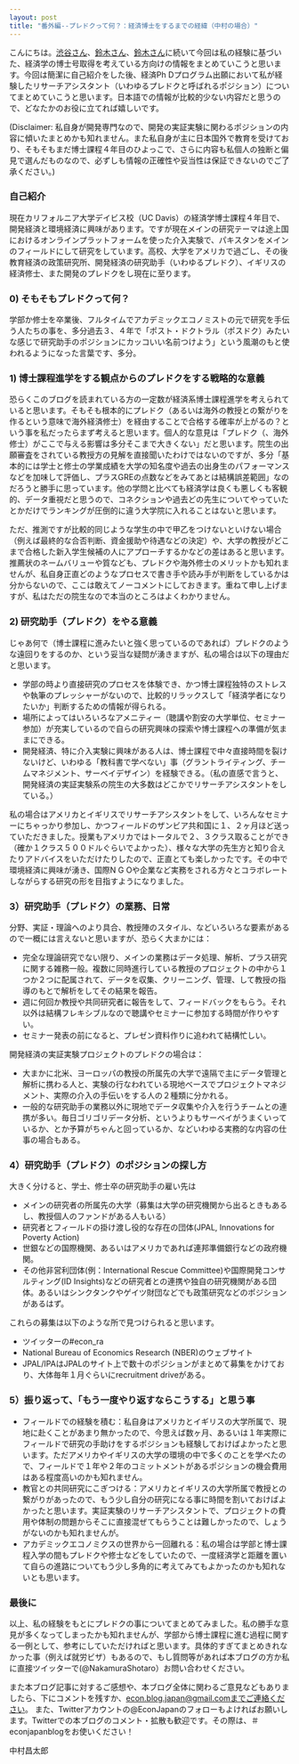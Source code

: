 ```yaml
---
layout: post
title: "番外編--プレドクって何？：経済博士をするまでの経緯（中村の場合）"
---
```

こんにちは。[渋谷さん](https://www.econblogjapan.com/SakinaPhDAdmission/)、[鈴木さん](https://www.econblogjapan.com/hiro_experience/)、[鈴木さん](https://www.econblogjapan.com/kazuki_experience/)に続いて今回は私の経験に基づいた、経済学の博士号取得を考えている方向けの情報をまとめていこうと思います。今回は簡潔に自己紹介をした後、経済Ph Dプログラム出願において私が経験したリサーチアシスタント（いわゆるプレドクと呼ばれるポジション）についてまとめていこうと思います。日本語での情報が比較的少ない内容だと思うので、どなたかのお役に立てれば嬉しいです。

(Disclaimer: 私自身が開発専門なので、開発の実証実験に関わるポジションの内容に傾いたまとめかも知れません。また私自身が主に日本国外で教育を受けており、そもそもまだ博士課程４年目のひよっこで、さらに内容も私個人の独断と偏見で選んだものなので、必ずしも情報の正確性や妥当性は保証できないのでご了承ください。)

### 自己紹介
現在カリフォルニア大学デイビス校（UC Davis）の経済学博士課程４年目で、開発経済と環境経済に興味があります。ですが現在メインの研究テーマは途上国におけるオンラインプラットフォームを使った介入実験で、パキスタンをメインのフィールドにして研究をしています。高校、大学をアメリカで過ごし、その後教育経済の政策研究所、開発経済の研究助手（いわゆるプレドク）、イギリスの経済修士、また開発のプレドクをし現在に至ります。

### 0) そもそもプレドクって何？
学部か修士を卒業後、フルタイムでアカデミックエコノミストの元で研究を手伝う人たちの事を、多分過去３、４年で「ポスト・ドクトラル（ポスドク）みたいな感じで研究助手のポジションにカッコいい名前つけよう」という風潮のもと使われるようになった言葉です、多分。

### 1) 博士課程進学をする観点からのプレドクをする戦略的な意義
恐らくこのブログを読まれている方の一定数が経済系博士課程進学を考えられていると思います。そもそも根本的にプレドク（あるいは海外の教授との繋がりを作るという意味で海外経済修士）を経由することで合格する確率が上がるの？という事を私だったらまず考えると思います。個人的な意見は「プレドク（、海外修士）がここで与える影響は多分そこまで大きくない」だと思います。院生の出願審査をされている教授方の見解を直接聞いたわけではないのですが、多分「基本的には学士と修士の学業成績を大学の知名度や過去の出身生のパフォーマンスなどを加味して評価し、プラスGREの点数などをみてあとは結構誤差範囲」なのだろうと勝手に思っています。他の学問と比べても経済学は良くも悪しくも客観的、データ重視だと思うので、コネクションや過去どの先生についてやっていたとかだけでランキングが圧倒的に違う大学院に入れることはないと思います。

ただ、推測ですが比較的同じような学生の中で甲乙をつけないといけない場合（例えば最終的な合否判断、資金援助や待遇などの決定）や、大学の教授がどこまで合格した新入学生候補の人にアプローチするかなどの差はあると思います。推薦状のネームバリューや質なども、プレドクや海外修士のメリットかも知れませんが、私自身正直どのようなプロセスで書き手や読み手が判断をしているかは分からないので、ここは敢えてノーコメントにしておきます。重ねて申し上げますが、私はただの院生なので本当のところはよくわかりません。

### 2) 研究助手（プレドク）をやる意義
じゃあ何で（博士課程に進みたいと強く思っているのであれば）プレドクのような遠回りをするのか、という妥当な疑問が湧きますが、私の場合は以下の理由だと思います。
- 学部の時より直接研究のプロセスを体験でき、かつ博士課程独特のストレスや執筆のプレッシャーがないので、比較的リラックスして「経済学者になりたいか」判断するための情報が得られる。
- 場所によってはいろいろなアメニティー（聴講や割安の大学単位、セミナー参加）が充実しているので自らの研究興味の探索や博士課程への準備が気ままにできる。
- 開発経済、特に介入実験に興味がある人は、博士課程で中々直接時間を裂けないけど、いわゆる「教科書で学べない」事（グラントライティング、チームマネジメント、サーベイデザイン）を経験できる。（私の直感で言うと、開発経済の実証実験系の院生の大多数はどこかでリサーチアシスタントをしている。）

私の場合はアメリカとイギリスでリサーチアシスタントをして、いろんなセミナーにちゃっかり参加し、かつフィールドのザンビア共和国に１、２ヶ月ほど送っていただきました。授業もアメリカではトータルで２、３クラス取ることができ（確か１クラス５００ドルぐらいでよかった）、様々な大学の先生方と知り合えたりアドバイスをいただけたりしたので、正直とても楽しかったです。その中で環境経済に興味が湧き、国際N G Oや企業など実務をされる方々とコラボレートしながらする研究の形を目指すようになりました。

### 3）研究助手（プレドク）の業務、日常
分野、実証・理論へのより具合、教授陣のスタイル、などいろいろな要素があるので一概には言えないと思いますが、恐らく大まかには：
- 完全な理論研究でない限り、メインの業務はデータ処理、解析、プラス研究に関する雑務一般。複数に同時進行している教授のプロジェクトの中から１つか２つに配属されて、データを収集、クリーニング、管理、して教授の指導のもとで解析をしてその結果を報告。
- 週に何回か教授や共同研究者に報告をして、フィードバックをもらう。それ以外は結構フレキシブルなので聴講やセミナーに参加する時間が作りやすい。
- セミナー発表の前になると、プレゼン資料作りに追われて結構忙しい。

開発経済の実証実験プロジェクトのプレドクの場合は：
- 大まかに北米、ヨーロッパの教授の所属先の大学で遠隔で主にデータ管理と解析に携わる人と、実験の行なわれている現地ベースでプロジェクトマネジメント、実際の介入の手伝いをする人の２種類に分かれる。
- 一般的な研究助手の業務以外に現地でデータ収集や介入を行うチームとの連携が多い。毎日ゴリゴリデータ分析、というよりもサーベイがうまくいっているか、とか予算がちゃんと回っているか、などいわゆる実務的な内容の仕事の場合もある。

### 4）研究助手（プレドク）のポジションの探し方
大きく分けると、学士、修士卒の研究助手の雇い先は
- メインの研究者の所属先の大学（募集は大学の研究機関から出るときもあるし、教授個人のファンドがある人もいる）
- 研究者とフィールドの掛け渡し役的な存在の団体(JPAL, Innovations for Poverty Action)
- 世銀などの国際機関、あるいはアメリカであれば連邦準備銀行などの政府機関。
- その他非営利団体(例：International Rescue Committee)や国際開発コンサルティング(ID Insights)などの研究者との連携や独自の研究機関がある団体。あるいはシンクタンクやゲイツ財団などでも政策研究などのポジションがあるはず。

これらの募集は以下のような所で見つけられると思います。
- ツイッターの#econ_ra
- National Bureau of Economics Research (NBER)のウェブサイト
- JPAL/IPAはJPALのサイト上で数十のポジションがまとめて募集をかけており、大体毎年１月ぐらいにrecruitment driveがある。

### 5）振り返って、「もう一度やり返すならこうする」と思う事
- フィールドでの経験を積む：私自身はアメリカとイギリスの大学所属で、現地に赴くことがあまり無かったので、今思えば数ヶ月、あるいは１年実際にフィールドで研究の手助けをするポジションも経験しておけばよかったと思います。ただアメリカやイギリスの大学の環境の中で多くのことを学べたので、フィールドで１年や２年のコミットメントがあるポジションの機会費用はある程度高いのかも知れません。
- 教官との共同研究にこぎつける：アメリカとイギリスの大学所属で教授との繋がりがあったので、もう少し自分の研究になる事に時間を割いておけばよかったと思います。実証実験のリサーチアシスタントで、プロジェクトの費用や体制の問題からそこに直接混ぜてもらうことは難しかったので、しょうがないのかも知れませんが。
- アカデミックエコノミクスの世界から一回離れる：私の場合は学部と博士課程入学の間もプレドクや修士などをしていたので、一度経済学と距離を置いて自らの進路についてもう少し多角的に考えてみてもよかったのかも知れないとも思います。

### 最後に
以上、私の経験をもとにプレドクの事についてまとめてみました。私の勝手な意見が多くなってしまったかも知れませんが、学部から博士課程に進む過程に関する一例として、参考にしていただければと思います。具体的すぎてまとめきれなかった事（例えば就労ビザ）もあるので、もし質問等があれば本ブログの方か私に直接ツイッターで(@NakamuraShotaro）お問い合わせください。

また本ブログ記事に対するご感想や、本ブログ全体に関わるご意見などもありましたら、下にコメントを残すか、econ.blog.japan@gmail.comまでご連絡ください。
また、Twitterアカウントの@EconJapanのフォローもよければお願いします。Twitterでの本ブログのコメント・拡散も歓迎です。その際は、＃econjapanblogをお使いください！

中村昌太郎
